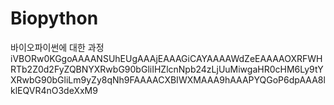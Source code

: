 # Biopython
바이오파이썬에 대한 과정
iVBORw0KGgoAAAANSUhEUgAAAjEAAAGiCAYAAAAWdZeEAAAAOXRFWHRTb2Z0d2FyZQBNYXRwbG90bGliIHZlcnNpb24zLjUuMiwgaHR0cHM6Ly9tYXRwbG90bGliLm9yZy8qNh9FAAAACXBIWXMAAA9hAAAPYQGoP6dpAAA8lklEQVR4nO3deXxM9
